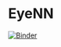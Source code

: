 # EyeNN
[![Binder](https://mybinder.org/badge_logo.svg)](https://mybinder.org/v2/gh/matheusrbg/EyeNN/HEAD?labpath=%2Fvoila%2Frender%2FeyeNN.ipynb)
